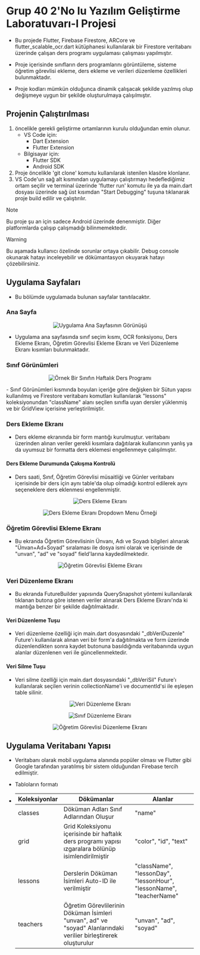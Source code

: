 # Grup 40 2'No lu Yazılım Geliştirme Laboratuvarı-I Projesi

- Bu projede Flutter, Firebase Firestore, ARCore ve flutter_scalable_ocr.dart kütüphanesi kullanılarak bir Firestore veritabanı üzerinde çalışan ders programı uygulaması çalışması yapılmıştır.

- Proje içerisinde sınıfların ders programlarını görüntüleme, sisteme öğretim görevlisi ekleme, ders ekleme ve verileri düzenleme özellikleri bulunmaktadır.

- Proje kodları mümkün olduğunca dinamik çalışacak şekilde yazılmış olup değişmeye uygun bir şekilde oluşturulmaya çalışılmıştır.

## Projenin Çalıştırılması

1. öncelikle gerekli geliştirme ortamlarının kurulu olduğundan emin olunur.
   - VS Code için:
     - Dart Extension
     - Flutter Extension
   - Bilgisayar için:
     - Flutter SDK
     - Android SDK
2. Proje öncelikle 'git clone' komutu kullanılarak istenilen klasöre klonlanır.
3. VS Code'un sağ alt kısmından uygulamayı çalıştırmayı hedeflediğimiz ortam seçilir ve terminal üzerinde 'flutter run' komutu ile ya da main.dart dosyası üzerinde sağ üst kısımdan "Start Debugging" tuşuna tıklanarak proje build edilir ve çalıştırılır.

> [!NOTE]
> Bu proje şu an için sadece Android üzerinde denenmiştir. Diğer platformlarda çalışıp çalışmadığı bilinmemektedir.

> [!WARNING]
> Bu aşamada kullanıcı özelinde sorunlar ortaya çıkabilir. Debug console okunarak hatayı inceleyebilir ve dökümantasyon okuyarak hatayı çözebilirsiniz.

## Uygulama Sayfaları

- Bu bölümde uygulamada bulunan sayfalar tanıtılacaktır.

### Ana Sayfa

<p align="center">
  <img src="photos/anasayfa.jpg" alt="Uygulama Ana Sayfasının Görünüşü"/>
</p>

- Uygulama ana sayfasında sınıf seçim kısmı, OCR fonksiyonu, Ders Ekleme Ekranı, Öğretim Görevlisi Ekleme Ekranı ve Veri Düzenleme Ekranı kısımları bulunmaktadır.

### Sınıf Görünümleri

<p align="center">
  <img src="photos/sinifdersgorunumu.jpg" alt="Örnek Bir Sınıfın Haftalık Ders Programı"/>
</p>
- Sınıf Görünümleri kısmında boyuları içeriğe göre değişken bir Sütun yapısı kullanılmış ve Firestore veritabanı komutları kullanılarak "lessons" koleksiyonundan "className" alanı seçilen sınıfla uyan dersler yüklenmiş ve bir GridView içerisine yerleştirilmiştir.

### Ders Ekleme Ekranı

- Ders ekleme ekranında bir form mantığı kurulmuştur. veritabanı üzerinden alınan veriler gerekli kısımlara dağıtılarak kullanıcının yanlış ya da uyumsuz bir formatta ders eklemesi engellenmeye çalışılmıştır.

#### Ders Ekleme Durumunda Çakışma Kontrolü

- Ders saati, Sınıf, Öğretim Görevlisi müsaitliği ve Günler veritabanı içerisinde bir ders için aynı table'da olup olmadığı kontrol edilerek aynı seçeneklere ders eklenmesi engellenmiştir.

<p align="center">
  <img src="photos/dersekleme.jpg" alt="Ders Ekleme Ekranı"/>
</p>

<p align="center">
  <img src="photos/dersekleme2.jpg" alt="Ders Ekleme Ekranı Dropdown Menu Örneği"/>
</p>

### Öğretim Görevlisi Ekleme Ekranı

- Bu ekranda Öğretim Görevlisinin Ünvanı, Adı ve Soyadı bilgileri alınarak "Ünvan+Ad+Soyad" sıralaması ile dosya ismi olarak ve içerisinde de "unvan", "ad" ve "soyad" field'larına kaydedilmektedir.

<p align="center">
  <img src="photos/hocaekleme.jpg" alt="Öğretim Görevlisi Ekleme Ekranı"/>
</p>

### Veri Düzenleme Ekranı

- Bu ekranda FutureBuilder yapısında QuerySnapshot yöntemi kullanılarak tıklanan butona göre istenen veriler alınarak Ders Ekleme Ekranı'nda ki mantığa benzer bir şekilde dağıtılmaktadır.

#### Veri Düzenleme Tuşu

- Veri düzenleme özelliği için main.dart dosyasındaki "\_dbVeriDuzenle" Future'ı kullanılarak alınan veri bir form'a dağıtılmakta ve form üzerinde düzenlendikten sonra kaydet butonuna basıldığında veritabanında uygun alanlar düzenlenen veri ile güncellenmektedir.

#### Veri Silme Tuşu

- Veri silme özelliği için main.dart dosyasındaki "\_dbVeriSil" Future'ı kullanılarak seçilen verinin collectionName'i ve documentId'si ile eşleşen table silinir.

<p align="center">
  <img src="photos/veriduzenlemeekrani.jpg" alt="Veri Düzenleme Ekranı"/>
</p>

<p align="center">
  <img src="photos/sinifduzenleme.jpg" alt="Sınıf Düzenleme Ekranı"/>
</p>

<p align="center">
  <img src="photos/hocaduzenleme.jpg" alt="Öğretim Görevlisi Düzenleme Ekranı"/>
</p>

## Uygulama Veritabanı Yapısı

- Veritabanı olarak mobil uygulama alanında popüler olması ve Flutter gibi Google tarafından yaratılmış bir sistem olduğundan Firebase tercih edilmiştir.

- Tabloların formatı
- | Koleksiyonlar | Dökümanlar                                                                                                       | Alanlar                                                             |
  | ------------- | ---------------------------------------------------------------------------------------------------------------- | ------------------------------------------------------------------- |
  | classes       | Döküman Adları Sınıf Adlarından Oluşur                                                                           | "name"                                                              |
  | grid          | Grid Koleksiyonu içerisinde bir haftalık ders programı yapısı ızgaralara bölünüp isimlendirilmiştir              | "color", "id", "text"                                               |
  | lessons       | Derslerin Döküman İsimleri Auto-ID ile verilmiştir                                                               | "className", "lessonDay", "lessonHour", "lessonName", "teacherName" |
  | teachers      | Öğretim Görevlilerinin Döküman İsimleri "unvan", ad" ve "soyad" Alanlarındaki verilier birleştirerek oluşturulur | "unvan", "ad", "soyad"                                              |
